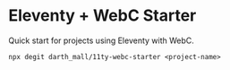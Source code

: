 # Eleventy + WebC Starter

Quick start for projects using Eleventy with WebC.

```
npx degit darth_mall/11ty-webc-starter <project-name>
```
